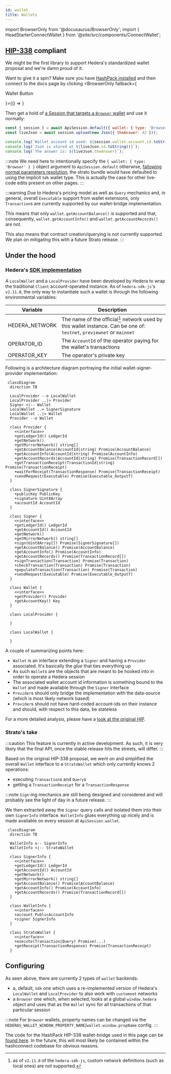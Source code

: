 ```yaml
---
id: wallet
title: Wallets
---
```


import BrowserOnly from '@docusaurus/BrowserOnly';
import { HeadStarterConnectWallet } from '@site/src/components/ConnectWallet';

## [HIP-338](https://hips.hedera.com/hip/hip-338) compliant
We might be the first library to support Hedera's standardized wallet proposal and we're damn proud of it.

Want to give it a spin? Make sure you have [HashPack installed](https://www.hashpack.app/) and then connect to the docs page by clicking 
<BrowserOnly fallback={<p>Wallet Button</p>}>{() => <HeadStarterConnectWallet /> }</BrowserOnly>

Then get a hold of [a Session that targets a `Browser` wallet](../configuration.md#HEDERAS_WALLET_TYPE) and use it normally:
```js live
const { session } = await ApiSession.default({ wallet: { type: 'Browser' } });
const liveJson = await session.upload(new Json({ theAnswer: 42 }));

console.log(`Wallet account id used: ${session.wallet.account.id.toString()}`);
console.log(`Json is stored at ${liveJson.id.toString()}`);
console.log(`The answer is: ${liveJson.theAnswer}`);
```
:::note
We need here to intentionally specify the `{ wallet: { type: 'Browser' } }` object argument to `ApiSession.default` otherwise, [fallowing normal parameters resolution](../configuration.md#parameters-resolution), the strato bundle would have defaulted to using the implicit `Sdk` wallet type. This is actually the case for other live-code edits present on other pages.
:::

:::warning
Due to Hedera's pricing model as well as `Query` mechanics and, in general, overall `Executable` support from wallet extensions, only `Transaction`s are currently supported by our wallet-bridge implementation. 

This means that only `wallet.getAccountBalance()` is supported and that, consequently, `wallet.getAccountInfo()` and `wallet.getAccountRecords()` are not.

This also means that contract creation/querying is not currently supported. We plan on mitigating this with a future Strato release.
:::

## Under the hood
### Hedera's [SDK implementation](https://github.com/hashgraph/hedera-sdk-js/pull/960)
A `LocalWallet` and a `LocalProvider` have been developed by Hedera to wrap the traditional `Client` account-operated instance. As of `hedera-sdk-js`'s `v2.11.0`, the only way to instantiate such a wallet is through the following environmental variables:

| Variable | Description |
| ---      | ---         |
| HEDERA_NETWORK | The name of the official[^local-provider-hedera-network] network used by this wallet instance. Can be one of: `testnet`, `previewnet` or `mainnet` |
| OPERATOR_ID | The `AccountId` of the operator paying for the wallet's transactions |
| OPERATOR_KEY | The operator's private key |

[^local-provider-hedera-network]: as of `v2.11.0` of the `hedera-sdk-js`, custom network definitions (such as local ones) are not supported. 

Following is a architecture diagram portraying the initial wallet-signer-provider implementation:

```mermaid
 classDiagram
  direction TB

  LocalProvider --o LocalWallet
  LocalProvider ..|> Provider
  Signer <|-- Wallet
  LocalWallet ..> SignerSignature
  LocalWallet ..|> Wallet
  Provider --o Wallet

  class Provider {
    <<interface>>
    +getLedgerId() LedgerId
    +getNetwork()
    +getMirrorNetwork() string[]
    +getAccountBalance(AccountId|string) Promise(AccountBalance)
    +getAccountInfo(AccountId|string) Promise(AccountInfo)
    +getAccountRecords(AccountId|string) Promise(TransactionRecord[])
    +getTransactionReceipt(TransactionId|string) Promise(TransactionReceipt)
    +waitForReceipt(TransactionResponse) Promise(TransactionReceipt)
    +sendRequest(Executable) Promise(Executable_OutputT)
  }

  class SignerSignature {
    +publicKey PublicKey
    +signature Uint8Array
    +accountId AccountId
  }

  class Signer {
    <<interface>>
    +getLedgerId() LedgerId
    +getAccountId() AccountId
    +getNetwork()
    +getMirrorNetwork() string[]
    +sign(Uint8Array[]) Promise(SignerSignature[])
    +getAccountBalance() Promise(AccountBalance)
    +getAccountInfo() Promise(AccountInfo)
    +getAccountRecords() Promise(TransactionRecord[])
    +signTransaction(Transaction) Promise(Transaction)
    +checkTransaction(Transaction) Promise(Transaction)
    +populateTransaction(Transaction) Promise(Transaction)
    +sendRequest(Executable) Promise(Executable_OutputT)
  }

  class Wallet {
    <<interface>>
    +getProvider() Provider
    +getAccountKey() Key
  }

  class LocalProvider {
    
  }

  class LocalWallet {

  }
```

A couple of summarizing points here:
* `Wallet` is an interface extending a `Signer` and having a `Provider` associated. It's basically the _glue_ that ties everything up
* As such `Wallet`s are the objects that are meant to be hooked into in order to operate a Hedera session
* The associated wallet account id information is something bound to the `Wallet` and made available through the `Signer` interface
* `Provider`s should only bridge the implementation with the data-source (which is most likely network based)
* `Provider`s should not have hard-coded account-ids on their instance and should, with respect to this data, be stateless 

For a more detailed analysis, please have a [look at the original HIP](https://hips.hedera.com/hip/hip-338).

### Strato's take
:::caution
This feature is currently in active development. As such, it is very likely that the final API, once the stable release hits the streets, will differ.
:::

Based on the original HIP-338 proposal, we went on and simplified the overall `Wallet` interface to a `StratoWallet` which only currently knows 2 operations: 
* executing `Transaction`s and `Query`s
* getting a `TransactionReceipt` for a `TransactionResponse` 

:::note
`Sign`-ing mechanics are still being designed and considered and will probably see the light of day in a future release.
:::

We then extracted away the `Signer` query calls and isolated them into their own `SignerInfo` interface. `WalletInfo` glues everything up nicely and is made available on every session at `ApiSession.wallet`.

```mermaid
 classDiagram
  direction TB

  WalletInfo o-- SignerInfo
  WalletInfo <|-- StratoWallet

  class SignerInfo {
    <<interface>>
    +getLedgerId() LedgerId
    +getAccountId() AccountId
    +getNetwork()
    +getMirrorNetwork() string[]
    +getAccountBalance() Promise(AccountBalance)
    +getAccountInfo() Promise(AccountInfo)
    +getAccountRecords() Promise(TransactionRecord[])
  }

  class WalletInfo {
    <<interface>>
    +account PublicAccountInfo
    +signer SignerInfo
  }

  class StratoWallet {
    <<interface>>
    +execute(Transaction|Query) Promise(...)
    +getReceipt(TransactionResponse) Promise(TransactionReceipt)
  }
```

## Configuring
As seen above, there are currently 2 types of `wallet` backends:
* a, default, `Sdk` one which uses a re-implemented version of Hedera's `LocalWallet` and `LocalProvider` to also work with `customnet` networks
* a `Browser` one which, when selected, looks at a global `window.hedera` object and uses that as the `Wallet` sync for all transactions of that particular session

:::note
For `Browser` wallets, property names can be changed via the `HEDERAS_WALLET_WINDOW_PROPERTY_NAME`/`wallet.window.propName` config.
:::

The code for the HashPack HIP-338 wallet-bridge used in this page can be [found here](https://github.com/buidler-labs/hedera-strato-js/tree/va/hip-338/lib.docs/src/hashconnect). In the future, this will most likely be contained within the hashconnect codebase for obvious reasons.